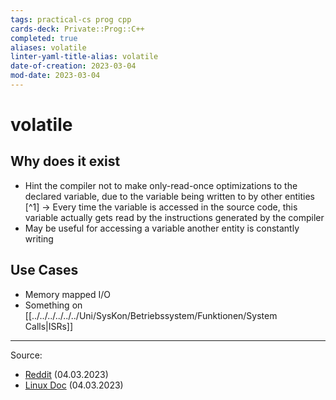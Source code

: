 ```yaml
---
tags: practical-cs prog cpp
cards-deck: Private::Prog::C++
completed: true
aliases: volatile
linter-yaml-title-alias: volatile
date-of-creation: 2023-03-04
mod-date: 2023-03-04
---
```


# volatile

## Why does it exist
- Hint the compiler not to make only-read-once optimizations to the declared variable, due to the variable being written to by other entities [^1]
	→ Every time the variable is accessed in the source code, this variable actually gets read by the instructions generated by the compiler
- May be useful for accessing a variable another entity is constantly writing

## Use Cases
- Memory mapped I/O
- Something on [[../../../../../../Uni/SysKon/Betriebssystem/Funktionen/System Calls|ISRs]]

---
Source:
- [Reddit](https://www.reddit.com/r/embedded/comments/omrog5/when_to_use_volatile_word_in_c_c_project/) (04.03.2023)
- [Linux Doc](https://www.kernel.org/doc/html/v5.5/process/volatile-considered-harmful.html) (04.03.2023)
